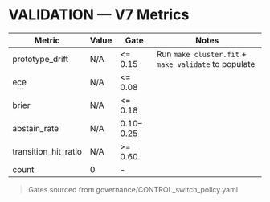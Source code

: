 # VALIDATION — V7 Metrics

| Metric | Value | Gate | Notes |
| --- | --- | --- | --- |
| prototype_drift | N/A | <= 0.15 | Run `make cluster.fit` + `make validate` to populate |
| ece | N/A | <= 0.08 | |
| brier | N/A | <= 0.18 | |
| abstain_rate | N/A | 0.10–0.25 | |
| transition_hit_ratio | N/A | >= 0.60 | |
| count | 0 | - | |

> Gates sourced from governance/CONTROL_switch_policy.yaml
